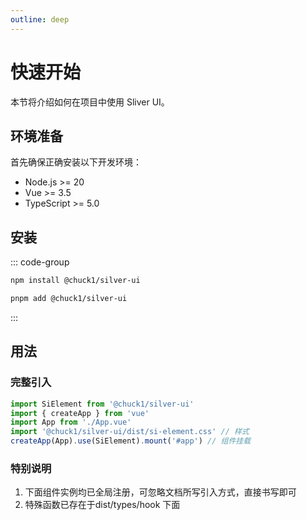 ```yaml
---
outline: deep
---
```


# 快速开始

本节将介绍如何在项目中使用 Sliver UI。

## 环境准备

首先确保正确安装以下开发环境：

- Node.js >= 20
- Vue >= 3.5
- TypeScript >= 5.0

## 安装

::: code-group

```bash [npm]
npm install @chuck1/silver-ui
```

```bash [pnpm]
pnpm add @chuck1/silver-ui
```

:::

## 用法

### 完整引入

```ts
import SiElement from '@chuck1/silver-ui'
import { createApp } from 'vue'
import App from './App.vue'
import '@chuck1/silver-ui/dist/si-element.css' // 样式
createApp(App).use(SiElement).mount('#app') // 组件挂载
```

### 特别说明

1. 下面组件实例均已全局注册，可忽略文档所写引入方式，直接书写即可
2. 特殊函数已存在于dist/types/hook 下面
